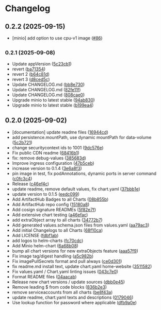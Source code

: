 # Changelog

## 0.2.2 (2025-09-15)

* [minio] add option to use cpu-v1 image ([#86](https://github.com/CloudPirates-io/helm-charts/pull/86))

## <small>0.2.1 (2025-09-08)</small>

* Update appVersion ([5c23cb1](https://github.com/CloudPirates-io/helm-charts/commit/5c23cb1))
* revert ([ba71354](https://github.com/CloudPirates-io/helm-charts/commit/ba71354))
* revert 2 ([b64c81d](https://github.com/CloudPirates-io/helm-charts/commit/b64c81d))
* revert 3 ([d8ced5c](https://github.com/CloudPirates-io/helm-charts/commit/d8ced5c))
* Update CHANGELOG.md ([bb8e730](https://github.com/CloudPirates-io/helm-charts/commit/bb8e730))
* Update CHANGELOG.md ([82fe11f](https://github.com/CloudPirates-io/helm-charts/commit/82fe11f))
* Update CHANGELOG.md ([808cae0](https://github.com/CloudPirates-io/helm-charts/commit/808cae0))
* Upgrade minio to latest stable ([94ab830](https://github.com/CloudPirates-io/helm-charts/commit/94ab830))
* Upgrade minio to latest stable ([b199ea4](https://github.com/CloudPirates-io/helm-charts/commit/b199ea4))

## 0.2.0 (2025-09-02)

* [documentation] update readme files ([16944cd](https://github.com/CloudPirates-io/helm-charts/commit/16944cd))
* add persistence.mountPath, use dynamic mountPath for data-volume ([5c2b721](https://github.com/CloudPirates-io/helm-charts/commit/5c2b721))
* change securitycontext ids to 1001 ([9dc576e](https://github.com/CloudPirates-io/helm-charts/commit/9dc576e))
* Fix public CDN readme ([68416b1](https://github.com/CloudPirates-io/helm-charts/commit/68416b1))
* fix: remove debug-values ([385683d](https://github.com/CloudPirates-io/helm-charts/commit/385683d))
* Improve ingress configuration ([47b5ceb](https://github.com/CloudPirates-io/helm-charts/commit/47b5ceb))
* increase version to 0.1.4 ([3e6a8f3](https://github.com/CloudPirates-io/helm-charts/commit/3e6a8f3))
* pin image in test, fix podAnnotations, dynamic ports in server command ([c0fc3c4](https://github.com/CloudPirates-io/helm-charts/commit/c0fc3c4))
* Release ([c46ef4c](https://github.com/CloudPirates-io/helm-charts/commit/c46ef4c))
* update readme, remove default values, fix chart.yaml ([37bbb1e](https://github.com/CloudPirates-io/helm-charts/commit/37bbb1e))
* update version to 0.1.5 ([eedc099](https://github.com/CloudPirates-io/helm-charts/commit/eedc099))
* Add ArtifactHub Badges to all Charts ([08b855b](https://github.com/CloudPirates-io/helm-charts/commit/08b855b))
* Add ArtifactHub repo config ([15180a8](https://github.com/CloudPirates-io/helm-charts/commit/15180a8))
* Add cosign signature READMEs ([5f82e7f](https://github.com/CloudPirates-io/helm-charts/commit/5f82e7f))
* Add extensive chart testing ([a46efac](https://github.com/CloudPirates-io/helm-charts/commit/a46efac))
* add extraObject array to all charts ([34772b7](https://github.com/CloudPirates-io/helm-charts/commit/34772b7))
* Add generated values.schema.json files from values.yaml ([aa79ac3](https://github.com/CloudPirates-io/helm-charts/commit/aa79ac3))
* Add initial Changelogs to all Charts ([68f10ca](https://github.com/CloudPirates-io/helm-charts/commit/68f10ca))
* Add LICENSE ([fdbf1ab](https://github.com/CloudPirates-io/helm-charts/commit/fdbf1ab))
* add logos to helm-charts ([fc70cdc](https://github.com/CloudPirates-io/helm-charts/commit/fc70cdc))
* Add Minio helm-chart ([6a68b08](https://github.com/CloudPirates-io/helm-charts/commit/6a68b08))
* bump all chart versions for new extraObjects feature ([aaa57f9](https://github.com/CloudPirates-io/helm-charts/commit/aaa57f9))
* Fix image tag/digest handling ([a5c982b](https://github.com/CloudPirates-io/helm-charts/commit/a5c982b))
* Fix imagePullSecrets format and pull always ([ce0d301](https://github.com/CloudPirates-io/helm-charts/commit/ce0d301))
* fix readme.md install text, update chart.yaml home-website ([3511582](https://github.com/CloudPirates-io/helm-charts/commit/3511582))
* Fix values.yaml / Chart.yaml linting issues ([043c7e0](https://github.com/CloudPirates-io/helm-charts/commit/043c7e0))
* Format README files ([04aacab](https://github.com/CloudPirates-io/helm-charts/commit/04aacab))
* Release new chart versions / update sources ([dbb0e45](https://github.com/CloudPirates-io/helm-charts/commit/dbb0e45))
* Remove leading $ from code blocks ([836b2e3](https://github.com/CloudPirates-io/helm-charts/commit/836b2e3))
* remove serviceaccounts from all charts ([be8f43a](https://github.com/CloudPirates-io/helm-charts/commit/be8f43a))
* update readme, chart.yaml texts and descriptions ([0179046](https://github.com/CloudPirates-io/helm-charts/commit/0179046))
* Use lookup function for password where applicable ([dfb9a0e](https://github.com/CloudPirates-io/helm-charts/commit/dfb9a0e))
